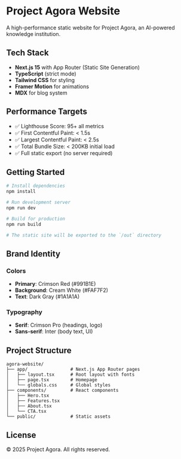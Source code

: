 # Project Agora Website

A high-performance static website for Project Agora, an AI-powered knowledge institution.

## Tech Stack

- **Next.js 15** with App Router (Static Site Generation)
- **TypeScript** (strict mode)
- **Tailwind CSS** for styling
- **Framer Motion** for animations
- **MDX** for blog system

## Performance Targets

- ✅ Lighthouse Score: 95+ all metrics
- ✅ First Contentful Paint: < 1.5s
- ✅ Largest Contentful Paint: < 2.5s
- ✅ Total Bundle Size: < 200KB initial load
- ✅ Full static export (no server required)

## Getting Started

```bash
# Install dependencies
npm install

# Run development server
npm run dev

# Build for production
npm run build

# The static site will be exported to the `/out` directory
```

## Brand Identity

### Colors
- **Primary**: Crimson Red (#991B1E)
- **Background**: Cream White (#FAF7F2)
- **Text**: Dark Gray (#1A1A1A)

### Typography
- **Serif**: Crimson Pro (headings, logo)
- **Sans-serif**: Inter (body text, UI)

## Project Structure

```
agora-website/
├── app/                # Next.js App Router pages
│   ├── layout.tsx      # Root layout with fonts
│   ├── page.tsx        # Homepage
│   └── globals.css     # Global styles
├── components/         # React components
│   ├── Hero.tsx
│   ├── Features.tsx
│   ├── About.tsx
│   └── CTA.tsx
└── public/             # Static assets
```

## License

© 2025 Project Agora. All rights reserved.
